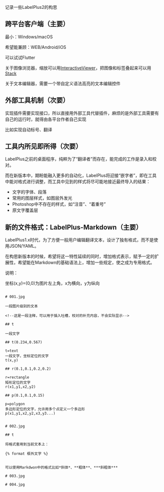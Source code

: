 记录一些LabelPlus2的构思

## 跨平台客户端（主要）

最小：Windows/macOS

希望能兼顾：WEB/Android/iOS

可以试试Flutter



关于图像浏览器，缩放可以用[InteractiveViewer](https://api.flutter.dev/flutter/widgets/InteractiveViewer-class.html)，把图像和标签叠起来可以用[Stack](https://api.flutter.dev/flutter/widgets/Stack-class.html)

关于文本编辑器，需要一个带自定义语法高亮的文本编辑控件



## 外部工具机制（次要）

实现插件需要实现接口，所以直接用外部工具代替插件，麻烦的是外部工具需要有自己的运行时，就得由各平台作者自己实现

比如实现自动标号、翻译



## 工具内所见即所得（次要）

LabelPlus之前的桌面程序，纯粹为了“翻译者”而存在，能完成的工作是录入和校对。

而在新版本中，期盼能融入更多的自动化，LabelPlus将迎接“嵌字者”，即在工具中能对格式进行调整，而工具中见到的样式将尽可能地接近最终导入的结果：

- 文字的字体、段落
- 常用的图层样式，如图层外发光
- Photoshop中不存在的样式，如“注音”、“着重号”
- 原文字覆盖层



## 新的文件格式：LabelPlus-Markdown（主要）

LabelPlus1.x时代，为了方便一般用户编辑翻译文本，设计了独有格式，而不是使用JSON/YAML。

在构思新版本的时候，希望将这一特性延续的同时，增加格式表示，赋予一定的扩展性，希望能在Markdown的基础语法上，增加一些规定，使之成为专用格式。

说明：

坐标(x,y)=(0,0)为图片左上角，x为横向，y为纵向


```

# 001.jpg

一段图片级别的文本

<!--这是一段注释，可以用于插入吐槽，校对的补充内容，不会实际显示-->

## t

一段文字

## t(0.234,0.567)

t=text
一段文字，坐标定位的文字
t(x,y)

## r(0.1,0.1,0.2,0.2)

r=rectangle
矩形定位的文字
r(x1,y1,x2,y2)

## p(0.1,0.1,0.15)

p=polygon
多边形定位的文字，允许用多个点定义一个多边形
p(x1,y1,x2,y2,x3,y3...)


# 002.jpg

## t

将格式套用到当前文本上：

{% format 框外文字 %}


可以使用Markdwon中的格式比如*斜体*、**粗体**、***斜粗体***

# 003.jpg

# 004.jpg

```

